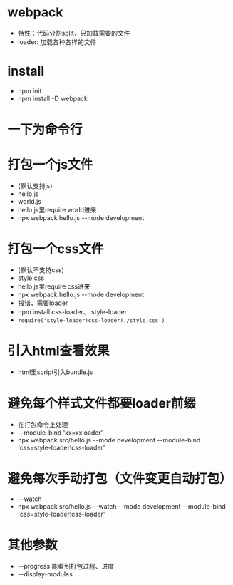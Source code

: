 # webpack
- 特性：代码分割split，只加载需要的文件
- loader: 加载各种各样的文件

# install
- npm init
- npm install -D webpack

# 一下为命令行

# 打包一个js文件
- (默认支持js)
- hello.js
- world.js 
- hello.js里require world进来
- npx webpack hello.js --mode development

# 打包一个css文件
- (默认不支持css)
- style.css
- hello.js里require css进来
- npx webpack hello.js --mode development
- 报错，需要loader
- npm install css-loader、 style-loader
- `require('style-loader!css-loader!./style.css')`

# 引入html查看效果
- html里script引入bundle.js

# 避免每个样式文件都要loader前缀
- 在打包命令上处理
- --module-bind 'xx=xxloader'
- npx webpack src/hello.js --mode development --module-bind 'css=style-loader!css-loader'

# 避免每次手动打包（文件变更自动打包）
- --watch
- npx webpack src/hello.js --watch --mode development --module-bind 'css=style-loader!css-loader'

# 其他参数
- --progress 能看到打包过程、进度
- --display-modules

